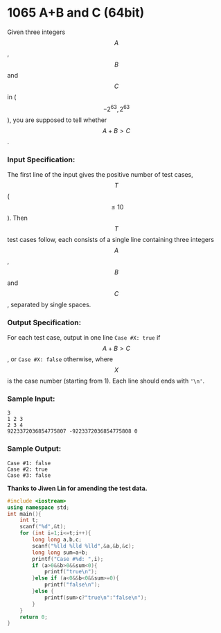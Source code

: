 # 1065 A+B and C (64bit)
Given three integers $$A$$, $$B$$ and $$C$$ in ($$-2^{63}, 2^{63}$$), you are supposed to tell whether $$A+B > C$$.

### Input Specification:

The first line of the input gives the positive number of test cases, $$T$$ ($$\le 10$$). Then $$T$$ test cases follow, each consists of a single line containing three integers $$A$$, $$B$$ and $$C$$, separated by single spaces.

### Output Specification:

For each test case, output in one line `Case #X: true` if $$A+B>C$$, or `Case #X: false` otherwise, where $$X$$ is the case number (starting from 1). Each line should ends with ```'\n'```.

### Sample Input:
```in
3
1 2 3
2 3 4
9223372036854775807 -9223372036854775808 0
```

### Sample Output:
```out
Case #1: false
Case #2: true
Case #3: false
```

**Thanks to Jiwen Lin for amending the test data.**
```cpp
#include <iostream>
using namespace std;
int main(){
    int t;
    scanf("%d",&t);
    for (int i=1;i<=t;i++){
        long long a,b,c;
        scanf("%lld %lld %lld",&a,&b,&c);
        long long sum=a+b;
        printf("Case #%d: ",i);
        if (a>0&&b>0&&sum<0){
            printf("true\n");
        }else if (a<0&&b<0&&sum>=0){
            printf("false\n");
        }else {
            printf(sum>c?"true\n":"false\n");
        }
    }
    return 0;
}

```